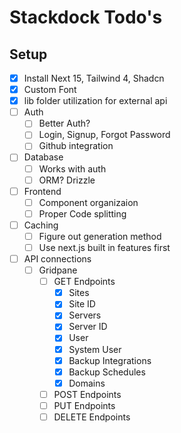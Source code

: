# Stackdock Todo's

## Setup
- [X] Install Next 15, Tailwind 4, Shadcn
- [X] Custom Font
- [X] lib folder utilization for external api
- [ ] Auth
  - [ ] Better Auth?
  - [ ] Login, Signup, Forgot Password
  - [ ] Github integration
- [ ] Database
  - [ ] Works with auth
  - [ ] ORM? Drizzle
- [ ] Frontend
  - [ ] Component organizaion
  - [ ] Proper Code splitting  
- [ ] Caching
  - [ ] Figure out generation method
  - [ ] Use next.js built in features first 
- [ ] API connections
  - [ ] Gridpane
    - [ ] GET Endpoints
      - [X] Sites
      - [X] Site ID
      - [X] Servers
      - [X] Server ID
      - [X] User
      - [X] System User
      - [X] Backup Integrations
      - [X] Backup Schedules
      - [X] Domains
    - [ ] POST Endpoints
    - [ ] PUT Endpoints
    - [ ] DELETE Endpoints 
